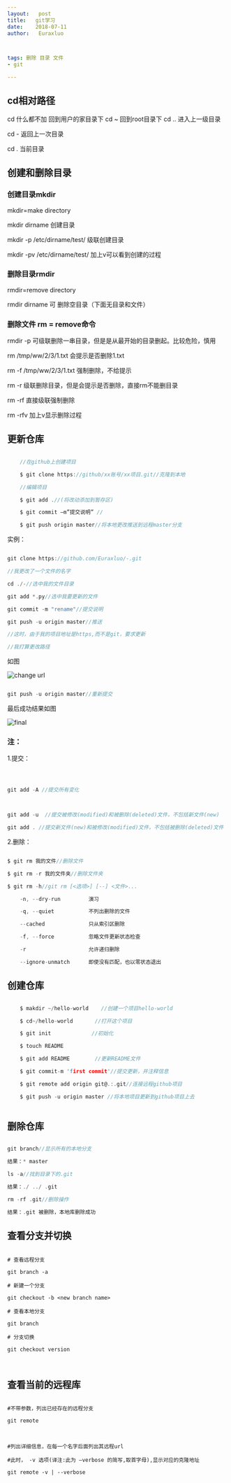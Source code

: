 ```yaml
---
layout:   post          
title:   git学习        
date:    2018-07-11       
author:   Euraxluo           



tags: 删除 目录 文件
- git

---
```

## cd相对路径
cd    什么都不加 回到用户的家目录下
cd ~  回到root目录下
cd ..    进入上一级目录

cd -     返回上一次目录

cd .     当前目录

## 创建和删除目录

### 创建目录mkdir

mkdir=make directory 

mkdir dirname 创建目录 

mkdir -p /etc/dirname/test/ 级联创建目录 

mkdir -pv /etc/dirname/test/ 加上v可以看到创建的过程 

### 删除目录rmdir 

rmdir=remove directory 

rmdir dirname 可 删除空目录（下面无目录和文件） 

### 删除文件 rm = remove命令

rmdir -p 可级联删除一串目录，但是是从最开始的目录删起。比较危险，慎用

rm /tmp/ww/2/3/1.txt 会提示是否删除1.txt 

rm -f /tmp/ww/2/3/1.txt 强制删除，不给提示 

rm -r 级联删除目录，但是会提示是否删除，直接rm不能删目录

rm -rf 直接级联强制删除 

rm -rfv 加上v显示删除过程 

## 更新仓库

```c

	//在github上创建项目

	$ git clone https://github/xx账号/xx项目.git//克隆到本地

	//编辑项目

	$ git add .//(将改动添加到暂存区)

	$ git commit –m”提交说明” //

	$ git push origin master//将本地更改推送到远程master分支

```

实例：

```c

git clone https://github.com/Euraxluo/-.git

//我更改了一个文件的名字

cd ./-//选中我的文件目录

git add *.py//选中我要更新的文件

git commit -m "rename"//提交说明

git push -u origin master//推送

//这时，由于我的项目地址是https,而不是git，要求更新

//我打算更改路径

```

如图

![change url](image/111.png)

```c

git push -u origin master//重新提交

```

最后成功结果如图

![final](image/222.png)



### 注：

1.提交：

```c



git add -A //提交所有变化



git add -u  //提交被修改(modified)和被删除(deleted)文件，不包括新文件(new)

git add . //提交新文件(new)和被修改(modified)文件，不包括被删除(deleted)文件

```

2.删除：

```c

$ git rm 我的文件//删除文件

$ git rm -r 我的文件夹//删除文件夹

$ git rm -h//git rm [<选项>] [--] <文件>...

    -n, --dry-run         演习

    -q, --quiet           不列出删除的文件

    --cached              只从索引区删除

    -f, --force           忽略文件更新状态检查

    -r                    允许递归删除

    --ignore-unmatch      即使没有匹配，也以零状态退出

```







## 创建仓库



```c

    $ makdir ~/hello-world    //创建一个项目hello-world

    $ cd~/hello-world       //打开这个项目

    $ git init             //初始化 

    $ touch README

    $ git add README        //更新README文件

    $ git commit-m 'first commit'//提交更新，并注释信息

    $ git remote add origin git@.:.git//连接远程github项目  

    $ git push -u origin master //将本地项目更新到github项目上去



```

## 删除仓库

```c

git branch//显示所有的本地分支

结果：* master

ls -a//找到目录下的.git

结果：./ ../ .git

rm -rf .git//删除操作

结果：.git 被删除，本地库删除成功

```



## 查看分支并切换

```shell

# 查看远程分支

git branch -a 

# 新建一个分支

git checkout -b <new branch name> 

# 查看本地分支

git branch

# 分支切换

git checkout version



```



## 查看当前的远程库



```shell

#不带参数，列出已经存在的远程分支

git remote



#列出详细信息，在每一个名字后面列出其远程url

#此时， -v 选项(译注:此为 –verbose 的简写,取首字母),显示对应的克隆地址

git remote -v | --verbose 

```



